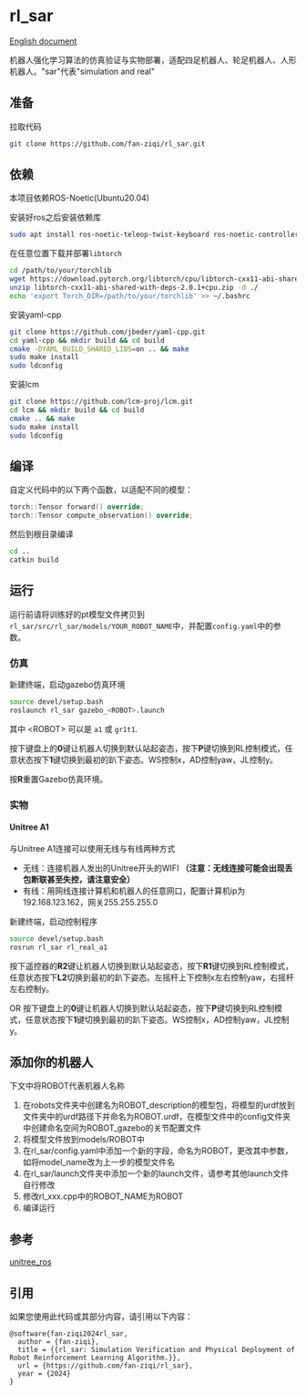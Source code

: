 # rl_sar

[English document](README.md)

机器人强化学习算法的仿真验证与实物部署，适配四足机器人、轮足机器人、人形机器人。"sar"代表"simulation and real"

## 准备

拉取代码

```bash
git clone https://github.com/fan-ziqi/rl_sar.git
```

## 依赖

本项目依赖ROS-Noetic(Ubuntu20.04)

安装好ros之后安装依赖库

```bash
sudo apt install ros-noetic-teleop-twist-keyboard ros-noetic-controller-interface  ros-noetic-gazebo-ros-control ros-noetic-joint-state-controller ros-noetic-effort-controllers ros-noetic-joint-trajectory-controller
```

在任意位置下载并部署`libtorch`

```bash
cd /path/to/your/torchlib
wget https://download.pytorch.org/libtorch/cpu/libtorch-cxx11-abi-shared-with-deps-2.0.1%2Bcpu.zip
unzip libtorch-cxx11-abi-shared-with-deps-2.0.1+cpu.zip -d ./
echo 'export Torch_DIR=/path/to/your/torchlib' >> ~/.bashrc
```

安装yaml-cpp

```bash
git clone https://github.com/jbeder/yaml-cpp.git
cd yaml-cpp && mkdir build && cd build
cmake -DYAML_BUILD_SHARED_LIBS=on .. && make
sudo make install
sudo ldconfig
```

安装lcm

```bash
git clone https://github.com/lcm-proj/lcm.git 
cd lcm && mkdir build && cd build
cmake .. && make
sudo make install
sudo ldconfig
```

## 编译

自定义代码中的以下两个函数，以适配不同的模型：

```cpp
torch::Tensor forward() override;
torch::Tensor compute_observation() override;
```

然后到根目录编译

```bash
cd ..
catkin build
```

## 运行

运行前请将训练好的pt模型文件拷贝到`rl_sar/src/rl_sar/models/YOUR_ROBOT_NAME`中，并配置`config.yaml`中的参数。

### 仿真

新建终端，启动gazebo仿真环境

```bash
source devel/setup.bash
roslaunch rl_sar gazebo_<ROBOT>.launch
```

其中 \<ROBOT\> 可以是 `a1` 或 `gr1t1`.

按下键盘上的**0**键让机器人切换到默认站起姿态，按下**P**键切换到RL控制模式，任意状态按下**1**键切换到最初的趴下姿态。WS控制x，AD控制yaw，JL控制y。

按**R**重置Gazebo仿真环境。

### 实物

#### Unitree A1

与Unitree A1连接可以使用无线与有线两种方式

* 无线：连接机器人发出的Unitree开头的WIFI **（注意：无线连接可能会出现丢包断联甚至失控，请注意安全）**
* 有线：用网线连接计算机和机器人的任意网口，配置计算机ip为192.168.123.162，网关255.255.255.0

新建终端，启动控制程序

```bash
source devel/setup.bash
rosrun rl_sar rl_real_a1
```

按下遥控器的**R2**键让机器人切换到默认站起姿态，按下**R1**键切换到RL控制模式，任意状态按下**L2**切换到最初的趴下姿态。左摇杆上下控制x左右控制yaw，右摇杆左右控制y。

OR 按下键盘上的**0**键让机器人切换到默认站起姿态，按下**P**键切换到RL控制模式，任意状态按下**1**键切换到最初的趴下姿态。WS控制x，AD控制yaw，JL控制y。

## 添加你的机器人

下文中将ROBOT代表机器人名称

1. 在robots文件夹中创建名为ROBOT_description的模型包，将模型的urdf放到文件夹中的urdf路径下并命名为ROBOT.urdf，在模型文件中的config文件夹中创建命名空间为ROBOT_gazebo的关节配置文件
2. 将模型文件放到models/ROBOT中
3. 在rl_sar/config.yaml中添加一个新的字段，命名为ROBOT，更改其中参数，如将model_name改为上一步的模型文件名
4. 在rl_sar/launch文件夹中添加一个新的launch文件，请参考其他launch文件自行修改
5. 修改rl_xxx.cpp中的ROBOT_NAME为ROBOT
6. 编译运行

## 参考

[unitree_ros](https://github.com/unitreerobotics/unitree_ros)

## 引用

如果您使用此代码或其部分内容，请引用以下内容：

```
@software{fan-ziqi2024rl_sar,
  author = {fan-ziqi},
  title = {{rl_sar: Simulation Verification and Physical Deployment of Robot Reinforcement Learning Algorithm.}},
  url = {https://github.com/fan-ziqi/rl_sar},
  year = {2024}
}
```